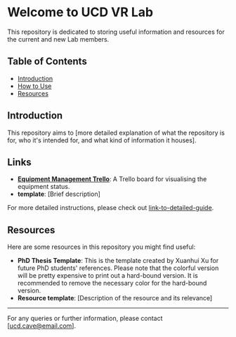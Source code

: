 # Welcome to UCD VR Lab
This repository is dedicated to storing useful information and resources for the current and new Lab members.

## Table of Contents

- [Introduction](#introduction)
- [How to Use](#links)
- [Resources](#resources)

## Introduction

This repository aims to [more detailed explanation of what the repository is for, who it's intended for, and what kind of information it houses].

## Links

- **[Equipment Management Trello](https://trello.com/b/hJ6ayoph/equipment-update)**: A Trello board for visualising the equipment status.
- **template**: [Brief description]

For more detailed instructions, please check out [link-to-detailed-guide](#).

## Resources

Here are some resources in this repository you might find useful:

- **PhD Thesis Template**: This is the template created by Xuanhui Xu for future PhD students' references. Please note that the colorful version will be pretty expensive to print out a hard-bound version. It is recommended to remove the necessary color for the hard-bound version.
- **Resource template**: [Description of the resource and its relevance]

---

For any queries or further information, please contact [ucd.cave@email.com].

